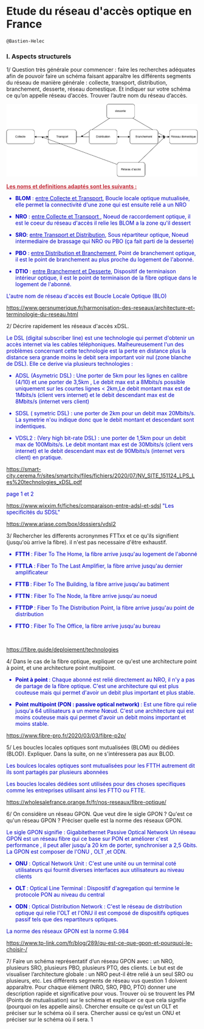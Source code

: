 [comment]: # (Initialisation des couleurs et autres styles)
<style>
    
r { color: #c42f3c }
o { color: Orange }
g { color: #019d00}
bl { color: #0100c8}

</style>


# Etude du réseau d'accès optique en France

```
@Bastien-Helec
```

### I. Aspects structurels

1/ Question très générale pour commencer : faire les recherches adéquates afin de pouvoir faire
un schéma faisant apparaître les différents segments du réseau de manière générale :
collecte, transport, distribution, branchement, desserte, réseau domestique. Et indiquer sur votre
schéma ce qu’on appelle réseau d’accès. Trouver l’autre nom du réseau d’accès.

<bl>

![Schéma Réseau d'accès](schema1.png)

<b><r><u>
Les noms et definitions adaptés sont les suivants :
</u></r></b>

- <b>BLOM</b> : <u>entre Collecte et Transport</u>,  Boucle locale optique mutualisée, elle permet la connectivité d'une zone qui est ensuite relié a un NRO

- <b>NRO</b> : <u>entre Collecte et Transport </u>, Noeud de raccordement optique, il est le coeur du réseau d'accès il relie les BLOM a la zone qu'il dessert

- <b>SRO</b>:  <u>entre Transport et Distribution</u>, Sous répartiteur optique, Noeud intermediaire de brassage qui NRO ou PBO  (ça fait parti de la desserte)

- <b>PBO</b> : <u>entre Distribution et Branchement</u>, Point de branchement optique, il est le point de branchement au plus proche du logement de l'abonné.

- <b> DTIO </b> : <u>entre Branchement et Desserte</u>, Dispositif de terminaison intérieur optique, il est le point de terminaison de la fibre optique dans le logement de l'abonné.

L'autre nom de réseau d'accès est Boucle Locale Optique (BLO)

https://www.gersnumerique.fr/harmonisation-des-reseaux/architecture-et-terminologie-du-reseau.html

</bl>

2/ Décrire rapidement les réseaux d'accès xDSL. 

<bl>

Le DSL (digital subscriber line) est une technologie qui permet d'obtenir un accès internet via les cables téléphoniques. Malheureusement l'un des problèmes concernant cette technologie est la perte en distance plus la distance sera grande moins le debit sera important voir nul (zone blanche de DSL). Elle ce derive via plusieurs technologies :

- ADSL (Asymetric DSL) : Une porter de 5km pour les lignes en calibre (4/10) et une porter de 3,5km , Le debit max est a 8Mbits/s possible uniquement sur les courtes lignes < 2km,Le debit montant max est de 1Mbits/s (client vers internet) et le debit descendant max est de 8Mbits/s (internet vers client)

- SDSL ( symetric DSL) : une porter de 2km pour un debit max 20Mbits/s. La symetrie n'ou indique donc que le debit montant et descendant sont indentiques. 

- VDSL2 : (Very high bit-rate DSL) : une porter de 1,5km pour un debit max de 100Mbits/s. Le debit montant max est de 30Mbits/s (client vers internet) et le debit descendant max est de 90Mbits/s (internet vers client) en pratique.

https://smart-city.cerema.fr/sites/smartcity/files/fichiers/2020/07/NV_SITE_151124_LPS_Les%20technologies_xDSL.pdf

page 1 et 2


https://www.wixxim.fr/fiches/comparaison-entre-adsl-et-sdsl 
"Les specificités du SDSL"

https://www.ariase.com/box/dossiers/vdsl2


</bl>

3/ Rechercher les differents acronynmes FTTxx et ce qu'ils signifient (jusqu'où arrive la fibre). il n'est pas necessaire d'être exhaustif. 

<bl>

- <b>FTTH</b> : Fiber To The Home, la fibre arrive jusqu'au logement de l'abonné

- <b> FTTLA </b> : Fiber To The Last Amplifier, la fibre arrive jusqu'au dernier amplificateur

- <b> FTTB </b> : Fiber To The Building, la fibre arrive jusqu'au batiment

- <b> FTTN </b> : Fiber To The Node, la fibre arrive jusqu'au noeud

- <b> FTTDP </b> : Fiber To The Distribution Point, la fibre arrive jusqu'au point de distribution

- <b> FTTO </b> : Fiber To The Office, la fibre arrive jusqu'au bureau

<br/>

https://fibre.guide/deploiement/technologies

</bl>

4/ Dans le cas de la fibre optique, expliquer ce qu'est une architecture point à point, et une architecture point multipoint.

<bl>

- <b> Point à point </b> : Chaque abonné est relié directement au NRO, il n'y a pas de partage de la fibre optique. C'est une architecture qui est plus couteuse mais qui permet d'avoir un debit plus important et plus stable.
  
- <b> Point multipoint (PON : passive optical network) </b> : Est une fibre qui relie jusqu'a 64 utilisateurs a un meme Nœud. C'est une architecture qui est moins couteuse mais qui permet d'avoir un debit moins important et moins stable.


https://www.fibre-pro.fr/2020/03/03/fibre-p2p/


</bl>

5/ Les boucles locales optiques sont mutualisées (BLOM) ou dédiées (BLOD). Expliquer. Dans la suite, on ne s'intéressera pas aux BLOD. 

<bl>
Les boulces locales optiques sont mutualisées pour les FTTH autrement dit ils sont partagés par plusieurs abonnées

Les boucles locales dédiées sont utilisées pour des choses specifiques comme les entreprises utilisant ainsi les FTTO ou FTTE.

https://wholesalefrance.orange.fr/fr/nos-reseaux/fibre-optique/

</bl>

6/ On considère un réseau GPON. Que veut dire le sigle GPON ? Qu'est ce qu'un réseau GPON ? Préciser quelle est la norme des réseaux GPON. 

<bl>
Le sigle GPON signifie : Gigabitethernet Passive Optical Network 
Un réseau GPON est un réseau fibre qui ce base sur PON et améliorer c'est performance , il peut aller jusqu'a 20 km de porter, synchroniser a 2,5 Gbits. La GPON est composer de l'ONU , OLT ,et ODN. 

- <b> ONU</b> : Optical Network Unit : C'est une unité ou un terminal coté utilisateurs qui fournit diverses interfaces aux utilisateurs au niveau clients 

- <b> OLT </b> : Optical Line Terminal : Dispositif d'agregation qui termine le protocole PON au niveau du central
- <b> ODN </b> : Optical Distribution Network : C'est le réseau de distribution optique qui relie l'OLT et l'ONU il est composé de dispositifs optiques passif tels que des repartiteurs optiques.

La norme des réseaux GPON est la norme G.984

https://www.tp-link.com/fr/blog/289/qu-est-ce-que-gpon-et-pourquoi-le-choisir-/

</bl>

7/ Faire un schéma représentatif d’un réseau GPON avec :
un NRO, plusieurs SRO, plusieurs PBO, plusieurs PTO, des clients.
Le but est de visualiser l’architecture globale : un NRO peut-il être relié à un seul SRO ou plusieurs,
etc. Les différents segments de réseau vus question 1 doivent apparaître.
Pour chaque élément (NRO, SRO, PBO, PTO) donner une description rapide et significative pour
vous.
Trouver où se trouvent les PM (Points de mutualisation) sur le schéma et expliquer ce que cela signifie
(pourquoi on les appelle ainsi).
Chercher ensuite ce qu’est un OLT et préciser sur le schéma où il sera.
Chercher aussi ce qu’est un ONU et préciser sur le schéma où il sera.
1

